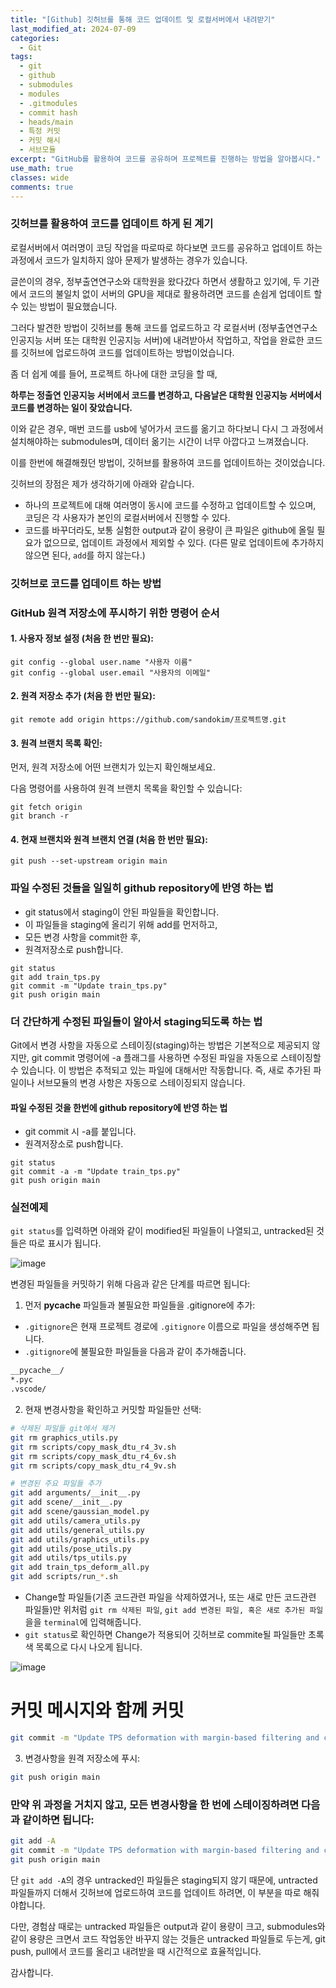 ```yaml
---
title: "[Github] 깃허브를 통해 코드 업데이트 및 로컬서버에서 내려받기"
last_modified_at: 2024-07-09
categories:
  - Git
tags:
  - git
  - github
  - submodules
  - modules
  - .gitmodules
  - commit hash
  - heads/main
  - 특정 커밋
  - 커밋 해시
  - 서브모듈
excerpt: "GitHub를 활용하여 코드를 공유하며 프로젝트를 진행하는 방법을 알아봅시다."
use_math: true
classes: wide
comments: true
---
```


### 깃허브를 활용하여 코드를 업데이트 하게 된 계기

로컬서버에서 여러명이 코딩 작업을 따로따로 하다보면 코드를 공유하고 업데이트 하는 과정에서 코드가 일치하지 않아 문제가 발생하는 경우가 있습니다.

글쓴이의 경우, 정부출연연구소와 대학원을 왔다갔다 하면서 생활하고 있기에, 두 기관에서 코드의 불일치 없이 서버의 GPU을 제대로 활용하려면 코드를 손쉽게 업데이트 할 수 있는 방법이 필요했습니다.

그러다 발견한 방법이 깃허브를 통해 코드를 업로드하고 각 로컬서버 (정부출연연구소 인공지능 서버 또는 대학원 인공지능 서버)에 내려받아서 작업하고, 작업을 완료한 코드를 깃허브에 업로드하여 코드를 업데이트하는 방법이었습니다.

좀 더 쉽게 예를 들어, 프로젝트 하나에 대한 코딩을 할 때,

**하루는 정출연 인공지능 서버에서 코드를 변경하고, 다음날은 대학원 인공지능 서버에서 코드를 변경하는 일이 잦았습니다.**

이와 같은 경우, 매번 코드를 usb에 넣어가서 코드를 옮기고 하다보니 다시 그 과정에서 설치해야하는 submodules며, 데이터 옮기는 시간이 너무 아깝다고 느껴졌습니다.

이를 한번에 해결해줬던 방법이, 깃허브를 활용하여 코드를 업데이트하는 것이었습니다.

깃허브의 장점은 제가 생각하기에 아래와 같습니다.

- 하나의 프로젝트에 대해 여러명이 동시에 코드를 수정하고 업데이트할 수 있으며, 코딩은 각 사용자가 본인의 로컬서버에서 진행할 수 있다.
- 코드를 바꾸더라도, 보통 실험한 output과 같이 용량이 큰 파일은 github에 올릴 필요가 없으므로, 업데이트 과정에서 제외할 수 있다. (다른 말로 업데이트에 추가하지 않으면 된다, `add`를 하지 않는다.)

### 깃허브로 코드를 업데이트 하는 방법

### GitHub 원격 저장소에 푸시하기 위한 명령어 순서

#### 1. 사용자 정보 설정 (처음 한 번만 필요):
```terminal
git config --global user.name "사용자 이름"
git config --global user.email "사용자의 이메일"
```

#### 2. 원격 저장소 추가 (처음 한 번만 필요):
```terminal
git remote add origin https://github.com/sandokim/프로젝트명.git
```

#### 3. 원격 브랜치 목록 확인:
먼저, 원격 저장소에 어떤 브랜치가 있는지 확인해보세요. 

다음 명령어를 사용하여 원격 브랜치 목록을 확인할 수 있습니다:

```terminal
git fetch origin
git branch -r
```

#### 4. 현재 브랜치와 원격 브랜치 연결 (처음 한 번만 필요):
```terminal
git push --set-upstream origin main
```

### 파일 수정된 것들을 일일히 github repository에 반영 하는 법

- git status에서 staging이 안된 파일들을 확인합니다.
- 이 파일들을 staging에 올리기 위해 add를 먼저하고,
- 모든 변경 사항을 commit한 후,
- 원격저장소로 push합니다.

```terminal
git status
git add train_tps.py
git commit -m "Update train_tps.py"
git push origin main
```

### 더 간단하게 수정된 파일들이 알아서 staging되도록 하는 법
Git에서 변경 사항을 자동으로 스테이징(staging)하는 방법은 기본적으로 제공되지 않지만, git commit 명령어에 -a 플래그를 사용하면 수정된 파일을 자동으로 스테이징할 수 있습니다. 이 방법은 추적되고 있는 파일에 대해서만 작동합니다. 즉, 새로 추가된 파일이나 서브모듈의 변경 사항은 자동으로 스테이징되지 않습니다.

#### 파일 수정된 것을 한번에 github repository에 반영 하는 법

- git commit 시 -a를 붙입니다.
- 원격저장소로 push합니다.

```terminal
git status
git commit -a -m "Update train_tps.py"
git push origin main
```


### 실전예제

`git status`를 입력하면 아래와 같이 modified된 파일들이 나열되고, untracked된 것들은 따로 표시가 됩니다. 

![image](https://github.com/user-attachments/assets/15d4b28b-4306-4b95-9b7f-6e31fc8acf9a)

변경된 파일들을 커밋하기 위해 다음과 같은 단계를 따르면 됩니다:

1. 먼저 __pycache__ 파일들과 불필요한 파일들을 .gitignore에 추가:

- `.gitignore`은 현재 프로젝트 경로에 `.gitignore` 이름으로 파일을 생성해주면 됩니다.
- `.gitignore`에 불필요한 파일들을 다음과 같이 추가해줍니다.

```bash
__pycache__/
*.pyc
.vscode/
```

2. 현재 변경사항을 확인하고 커밋할 파일들만 선택:
```bash
# 삭제된 파일들 git에서 제거
git rm graphics_utils.py
git rm scripts/copy_mask_dtu_r4_3v.sh
git rm scripts/copy_mask_dtu_r4_6v.sh
git rm scripts/copy_mask_dtu_r4_9v.sh

# 변경된 주요 파일들 추가
git add arguments/__init__.py
git add scene/__init__.py
git add scene/gaussian_model.py
git add utils/camera_utils.py
git add utils/general_utils.py
git add utils/graphics_utils.py
git add utils/pose_utils.py
git add utils/tps_utils.py
git add train_tps_deform_all.py
git add scripts/run_*.sh
```

- Change할 파일들(기존 코드관련 파일을 삭제하였거나, 또는 새로 만든 코드관련 파일들)만 위처럼 `git rm 삭제된 파일`, `git add 변경된 파일, 혹은 새로 추가된 파일`을을 `terminal`에 입력해줍니다.
- `git status`로 확인하면 Change가 적용되어 깃허브로 commite될 파일들만 초록색 목록으로 다시 나오게 됩니다.

![image](https://github.com/user-attachments/assets/59912086-4843-433c-b356-7ae863463c91)

# 커밋 메시지와 함께 커밋
```bash
git commit -m "Update TPS deformation with margin-based filtering and code reorganization"
```

3. 변경사항을 원격 저장소에 푸시:
```bash
git push origin main
```

### 만약 위 과정을 거치지 않고, 모든 변경사항을 한 번에 스테이징하려면 다음과 같이하면 됩니다:
```bash
git add -A
git commit -m "Update TPS deformation with margin-based filtering and code reorganization"
git push origin main
```

단 `git add -A`의 경우 untracked인 파일들은 staging되지 않기 때문에, untracted 파일들까지 더해서 깃허브에 업로드하여 코드를 업데이트 하려면, 이 부분을 따로 해줘야합니다. 

다만, 경험삼 때로는 untracked 파일들은 output과 같이 용량이 크고, submodules와 같이 용량은 크면서 코드 작업동안 바꾸지 않는 것들은 untracked 파일들로 두는게, git push, pull에서 코드를 올리고 내려받을 때 시간적으로 효율적입니다.

감사합니다.





